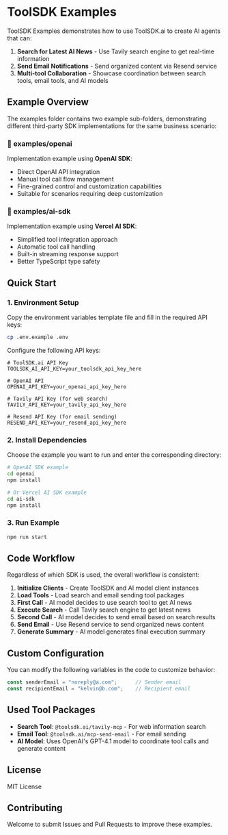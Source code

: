 # ToolSDK Examples

ToolSDK Examples demonstrates how to use ToolSDK.ai to create AI agents that can:

1. **Search for Latest AI News** - Use Tavily search engine to get real-time information
2. **Send Email Notifications** - Send organized content via Resend service
3. **Multi-tool Collaboration** - Showcase coordination between search tools, email tools, and AI models

## Example Overview

The examples folder contains two example sub-folders, demonstrating different third-party SDK implementations for the same business scenario:

### 📁 examples/openai

Implementation example using **OpenAI SDK**:

- Direct OpenAI API integration
- Manual tool call flow management
- Fine-grained control and customization capabilities
- Suitable for scenarios requiring deep customization

### 📁 examples/ai-sdk

Implementation example using **Vercel AI SDK**:

- Simplified tool integration approach
- Automatic tool call handling
- Built-in streaming response support
- Better TypeScript type safety

## Quick Start

### 1. Environment Setup

Copy the environment variables template file and fill in the required API keys:

```bash
cp .env.example .env
```

Configure the following API keys:

```env
# ToolSDK.ai API Key
TOOLSDK_AI_API_KEY=your_toolsdk_api_key_here

# OpenAI API
OPENAI_API_KEY=your_openai_api_key_here

# Tavily API Key (for web search)
TAVILY_API_KEY=your_tavily_api_key_here

# Resend API Key (for email sending)
RESEND_API_KEY=your_resend_api_key_here
```

### 2. Install Dependencies

Choose the example you want to run and enter the corresponding directory:

```bash
# OpenAI SDK example
cd openai
npm install

# Or Vercel AI SDK example
cd ai-sdk
npm install
```

### 3. Run Example

```bash
npm run start
```

## Code Workflow

Regardless of which SDK is used, the overall workflow is consistent:

1. **Initialize Clients** - Create ToolSDK and AI model client instances
2. **Load Tools** - Load search and email sending tool packages
3. **First Call** - AI model decides to use search tool to get AI news
4. **Execute Search** - Call Tavily search engine to get latest news
5. **Second Call** - AI model decides to send email based on search results
6. **Send Email** - Use Resend service to send organized news content
7. **Generate Summary** - AI model generates final execution summary

## Custom Configuration

You can modify the following variables in the code to customize behavior:

```javascript
const senderEmail = "noreply@a.com";      // Sender email
const recipientEmail = "kelvin@b.com";    // Recipient email
```

## Used Tool Packages

- **Search Tool**: `@toolsdk.ai/tavily-mcp` - For web information search
- **Email Tool**: `@toolsdk.ai/mcp-send-email` - For email sending
- **AI Model**: Uses OpenAI's GPT-4.1 model to coordinate tool calls and generate content

## License

MIT License

## Contributing

Welcome to submit Issues and Pull Requests to improve these examples.
